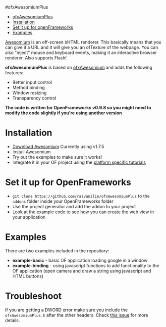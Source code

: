 #ofxAwesomiumPlus

- [ofxAwesomiumPlus](#ofxawesomiumplus)
- [Installation](#installation)
- [Set it up for openFrameworks](#set-it-up-for-openframeworks)
- [Examples](#examples)

[Awesomium](http://www.awesomium.com/) is an off-screen bHTML renderer.  This basically means that you can give it a URL and it will give you an ofTexture of the webpage.  You can also "inject" mouse and keyboard events, making it an interactive browser renderer.  Also supports Flash!

**ofxAwesomiumPlus** is based on [ofxAwesomium](https://github.com/mpcdigital/ofxAwesomium) and adds the following features:

- Better input control
- Method binding
- Window resizing
- Transparency control

**The code is written for OpenFrameworks v0.9.8 so you might need to modify the code slightly if you're using another version**

# Installation
* [Download Awesomium](http://www.awesomium.com/download/)  Currently using v1.7.5
* Install Awesomium
* Try out the examples to make sure it works!
* Integrate it in your OF project using the [platform specific tutorials](http://wiki.awesomium.com/getting-started/)

# Set it up for OpenFrameworks

* `git clone https://github.com/razvanilin/ofxAwesomiumPlus` to the `addons` folder inside your OpenFrameworks folder
* Use the project generator and add the addon to your project
* Look at the example code to see how you can create the web view in your application

# Examples

There are two examples included in the repository:

* **example-basic** - basic OF application loading google in a window
* **example-binding** - using javascript functions to add functionality to the OF application (open camera and draw a string using javascript and HTML buttons) 

# Troubleshoot

If you are getting a DWORD error make sure you include the `ofxAwesomiumPlus.h` after the other headers. Check [this issue](https://github.com/razvanilin/ofxAwesomiumPlus/issues/3#issuecomment-223098358) for more details.
